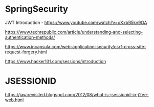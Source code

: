 # SpringSecurity

JWT Introduction - https://www.youtube.com/watch?v=oXxbB5kv9OA

https://www.techrepublic.com/article/understanding-and-selecting-authentication-methods/

https://www.incapsula.com/web-application-security/csrf-cross-site-request-forgery.html

https://www.hacker101.com/sessions/introduction

# JSESSIONID

https://javarevisited.blogspot.com/2012/08/what-is-jsessionid-in-j2ee-web.html

